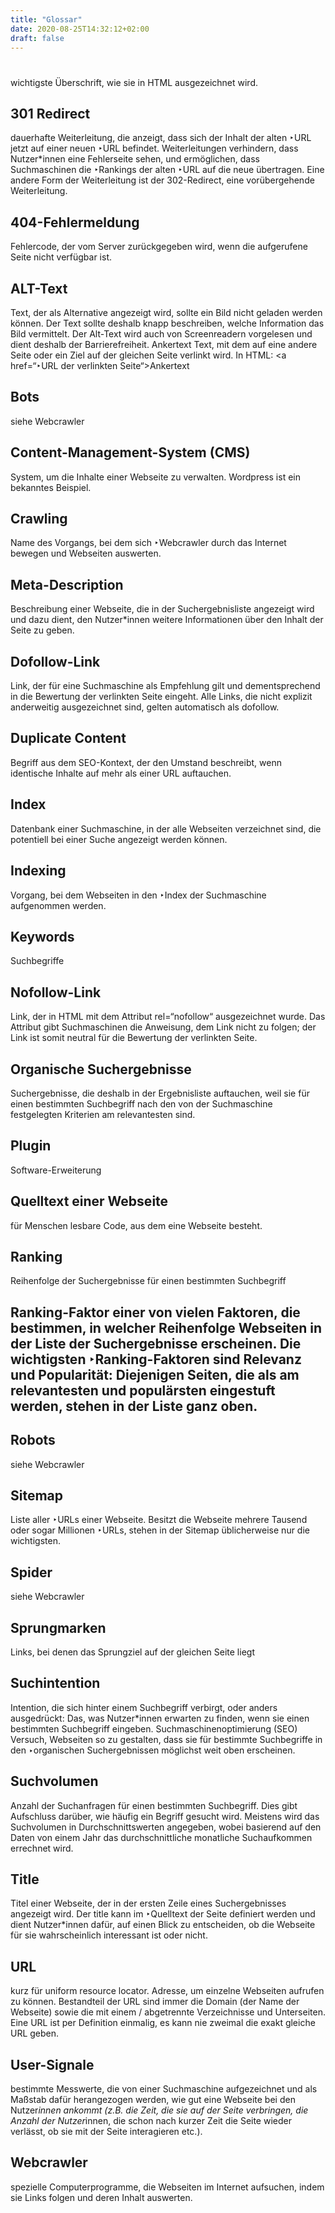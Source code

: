 ```yaml
---
title: "Glossar"
date: 2020-08-25T14:32:12+02:00
draft: false
---
```


## <h1>
wichtigste Überschrift, wie sie in HTML ausgezeichnet wird.
## 301 Redirect
dauerhafte Weiterleitung, die anzeigt, dass sich der Inhalt der alten ‣URL jetzt auf einer neuen ‣URL befindet. Weiterleitungen verhindern, dass Nutzer*innen eine Fehlerseite sehen, und ermöglichen, dass Suchmaschinen die ‣Rankings der alten ‣URL auf die neue übertragen. Eine andere Form der Weiterleitung ist der 302-Redirect, eine vorübergehende Weiterleitung.
## 404-Fehlermeldung
Fehlercode, der vom Server zurückgegeben wird, wenn die aufgerufene Seite nicht verfügbar ist.
## ALT-Text
Text, der als Alternative angezeigt wird, sollte ein Bild nicht geladen werden können. Der Text sollte deshalb knapp beschreiben, welche Information das Bild vermittelt. Der Alt-Text wird auch von Screenreadern vorgelesen und dient deshalb der Barrierefreiheit.
Ankertext Text, mit dem auf eine andere Seite oder ein Ziel auf der gleichen Seite verlinkt wird. In HTML: <a href=“‣URL der verlinkten Seite“>Ankertext</a>
## Bots
siehe Webcrawler
## Content-Management-System (CMS)
System, um die Inhalte einer Webseite zu verwalten. Wordpress ist ein bekanntes Beispiel.
## Crawling
Name des Vorgangs, bei dem sich ‣Webcrawler durch das Internet bewegen und Webseiten auswerten.
## Meta-Description
Beschreibung einer Webseite, die in der Suchergebnisliste angezeigt wird und dazu dient, den Nutzer*innen weitere Informationen über den Inhalt der Seite zu geben.
## Dofollow-Link
Link, der für eine Suchmaschine als Empfehlung gilt und dementsprechend in die Bewertung der verlinkten Seite eingeht. Alle Links, die nicht explizit anderweitig ausgezeichnet sind, gelten automatisch als dofollow.
## Duplicate Content
Begriff aus dem SEO-Kontext, der den Umstand beschreibt, wenn identische Inhalte auf mehr als einer URL auftauchen.
## Index
Datenbank einer Suchmaschine, in der alle Webseiten verzeichnet sind, die potentiell bei einer Suche angezeigt werden können.
## Indexing
Vorgang, bei dem Webseiten in den ‣Index der Suchmaschine aufgenommen werden.
## Keywords
Suchbegriffe
## Nofollow-Link
Link, der in HTML mit dem Attribut rel=“nofollow“ ausgezeichnet wurde. Das Attribut gibt Suchmaschinen die Anweisung, dem Link nicht zu folgen; der Link ist somit neutral für die Bewertung der verlinkten Seite.
## Organische Suchergebnisse
Suchergebnisse, die deshalb in der Ergebnisliste auftauchen, weil sie für einen bestimmten Suchbegriff nach den von der Suchmaschine festgelegten Kriterien am relevantesten sind.
## Plugin
Software-Erweiterung
## Quelltext einer Webseite
für Menschen lesbare Code, aus dem eine Webseite besteht.
## Ranking
Reihenfolge der Suchergebnisse für einen bestimmten Suchbegriff
## Ranking-Faktor einer von vielen Faktoren, die bestimmen, in welcher Reihenfolge Webseiten in der Liste der Suchergebnisse erscheinen. Die wichtigsten ‣Ranking-Faktoren sind Relevanz und Popularität: Diejenigen Seiten, die als am relevantesten und populärsten eingestuft werden, stehen in der Liste ganz oben.
## Robots
siehe Webcrawler
## Sitemap
Liste aller ‣URLs einer Webseite. Besitzt die Webseite mehrere Tausend oder sogar Millionen ‣URLs, stehen in der Sitemap üblicherweise nur die wichtigsten.
## Spider
siehe Webcrawler
## Sprungmarken
Links, bei denen das Sprungziel auf der gleichen Seite liegt
## Suchintention
Intention, die sich hinter einem Suchbegriff verbirgt, oder anders ausgedrückt: Das, was Nutzer*innen erwarten zu finden, wenn sie einen bestimmten Suchbegriff eingeben.
Suchmaschinenoptimierung (SEO) Versuch, Webseiten so zu gestalten, dass sie für bestimmte Suchbegriffe in den ‣organischen Suchergebnissen möglichst weit oben erscheinen.
## Suchvolumen
Anzahl der Suchanfragen für einen bestimmten Suchbegriff. Dies gibt Aufschluss darüber, wie häufig ein Begriff gesucht wird. Meistens wird das Suchvolumen in Durchschnittswerten angegeben, wobei basierend auf den Daten von einem Jahr das durchschnittliche monatliche Suchaufkommen errechnet wird.
## Title
Titel einer Webseite, der in der ersten Zeile eines Suchergebnisses angezeigt wird. Der title kann im ‣Quelltext der Seite definiert werden und dient Nutzer*innen dafür, auf einen Blick zu entscheiden, ob die Webseite für sie wahrscheinlich interessant ist oder nicht.
## URL
kurz für uniform resource locator. Adresse, um einzelne Webseiten aufrufen zu können. Bestandteil der URL sind immer die Domain (der Name der Webseite) sowie die mit einem / abgetrennte Verzeichnisse und Unterseiten. Eine URL ist per Definition einmalig, es kann nie zweimal die exakt gleiche URL geben.
## User-Signale
bestimmte Messwerte, die von einer Suchmaschine aufgezeichnet und als Maßstab dafür herangezogen werden, wie gut eine Webseite bei den Nutzer*innen ankommt (z.B. die Zeit, die sie auf der Seite verbringen, die Anzahl der Nutzer*innen, die schon nach kurzer Zeit die Seite wieder verlässt, ob sie mit der Seite interagieren etc.).
## Webcrawler
spezielle Computerprogramme, die Webseiten im Internet aufsuchen, indem sie Links folgen und deren Inhalt auswerten.
